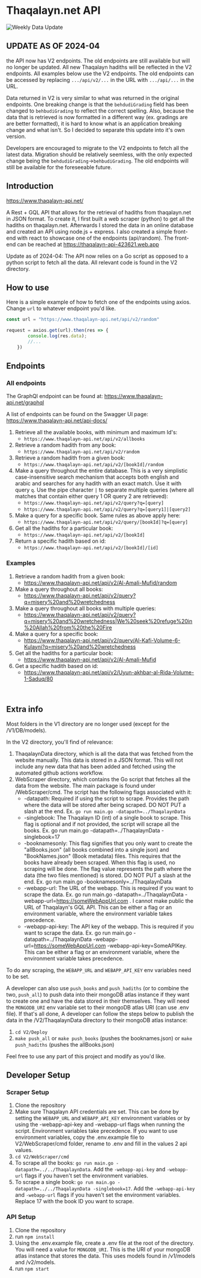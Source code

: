 # Thaqalayn.net API 

![Weekly Data Update](https://github.com/mohammedarab1/ThaqalaynAPI/actions/workflows/main.yml/badge.svg)

## UPDATE AS OF 2024-04
the API now has V2 endpoints. The old endpoints are still available but will no longer be updated. All new Thaqalayn hadiths will be reflected in the V2 endpoints. All examples below use the V2 endpoints. The old endpoints can be accessed by replacing `.../api/v2/...` in the URL with `.../api/...` in the URL.

Data returned in V2 is very similar to what was returned in the original endpoints. One breaking change is that the `behdudiGrading` field has been changed to `behbudiGrading` to reflect the correct spelling. Also, because the data that is retrieved is now formatted in a different way (ex. gradings are are better formatted), it is hard to know what is an application breaking change and what isn't. So I decided to separate this update into it's own version. 

Developers are encouraged to migrate to the V2 endpoints to fetch all the latest data. Migration should be relatively seemless, with the only expected change being the `behdudiGrading`->`behbudiGrading`. The old endpoints will still be available for the foreseeable future.

## Introduction

https://www.thaqalayn-api.net/

A Rest + GQL API that allows for the retrieval of hadiths from thaqalayn.net in JSON format. To create it, I first built a web scraper (python) to get all the hadiths on thaqalayn.net. Afterwards I stored the data in an online database and created an API using node.js + express. I also created a simple front-end with react to showcase one of the endpoints (api/random). The front-end can be reached at https://thaqalayn-api-423621.web.app <br>

Update as of 2024-04: The API now relies on a Go script as opposed to a python script to fetch all the data. All relevant code is found in the V2 directory.

## How to use
Here is a simple example of how to fetch one of the endpoints using axios. Change ``url`` to whatever endpoint you'd like.<br>
```javascript
const url = "https://www.thaqalayn-api.net/api/v2/random"

request = axios.get(url).then(res => {
        console.log(res.data);
        //...
    })
```

## Endpoints
### All endpoints

The GraphQl endpoint can be found at: https://www.thaqalayn-api.net/graphql

A list of endpoints can be found on the Swagger UI page: https://www.thaqalayn-api.net/api-docs/

1. Retrieve all the available books, with minimum and maximum Id's:
    - `` https://www.thaqalayn-api.net/api/v2/allbooks `` 
2. Retrieve a random hadith from any book:
    - `` https://www.thaqalayn-api.net/api/v2/random `` 
3. Retrieve a random hadith from a given book: 
    - `` https://www.thaqalayn-api.net/api/v2/[bookId]/random `` 
4. Make a query throughout the entire database. This is a very simplistic case-insensitive search mechanism that accepts both english and arabic and searches for any hadith with an exact match. Use it with query `q`. Use the pipe character `|` to separate multiple queries (where all matches that contain either query 1 OR query 2 are retrieved):
    - `` https://www.thaqalayn-api.net/api/v2/query?q=[query] `` 
    - `` https://www.thaqalayn-api.net/api/v2/query?q=[query1]|[query2] `` 
5. Make a query for a specific book. Same rules as above apply here:
    - `` https://www.thaqalayn-api.net/api/v2/query/[bookId]?q=[query] `` 
6. Get all the hadiths for a particular book:
    - `` https://www.thaqalayn-api.net/api/v2/[bookId] `` 
7. Return a specific hadith based on id:
    - `` https://www.thaqalayn-api.net/api/v2/[bookId]/[id] `` 

### Examples
1. Retrieve a random hadith from a given book: 
    - https://www.thaqalayn-api.net/api/v2/Al-Amali-Mufid/random
2. Make a query throughout all books:
    - https://www.thaqalayn-api.net/api/v2/query?q=misery%20and%20wretchedness
2. Make a query throughout all books with multiple queries:
    - https://www.thaqalayn-api.net/api/v2/query?q=misery%20and%20wretchedness|We%20seek%20refuge%20in%20Allah%20from%20the%20Fire
3. Make a query for a specific book:
    - https://www.thaqalayn-api.net/api/v2/query/Al-Kafi-Volume-6-Kulayni?q=misery%20and%20wretchedness
4. Get all the hadiths for a particular book:
    - https://www.thaqalayn-api.net/api/v2/Al-Amali-Mufid
5. Get a specific hadith based on id:
    - https://www.thaqalayn-api.net/api/v2/Uyun-akhbar-al-Rida-Volume-1-Saduq/80

<br>


## Extra info
Most folders in the V1 directory are no longer used (except for the /V1/DB/models).

In the V2 directory, you'll find of relevance:
1. ThaqalaynData directory, which is all the data that was fetched from the website manually. This data is stored in a JSON format. This will not include any new data that has been added and fetched using the automated github actions workflow.
2. WebScraper directory, which contains the Go script that fetches all the data from the website. The main package is found under /WebScraper/cmd. The script has the following flags associated with it:
    - -datapath: Required if using the script to scrape. Provides the path where the data will be stored after being scraped. DO NOT PUT a slash at the end. Ex. `go run main.go -datapath=../ThaqalaynData`
    - -singlebook: The Thaqalayn ID (int) of a single book to scrape. This flag is optional and if not provided, the script will scrape all the books. Ex. go run main.go -datapath=../ThaqalaynData -singlebook=17
    - -booknamesonly: This flag signifies that you only want to create the "allBooks.json" (all books combined into a single json) and "BookNames.json" (Book metadata) files. This requires that the books have already been scraped. When this flag is used, no scraping will be done. The flag value represents the path where the data (the two files mentioned) is stored. DO NOT PUT a slash at the end. Ex. go run main.go -booknamesonly=../ThaqalaynData
    - -webapp-url: The URL of the webapp. This is required if you want to scrape the data. Ex. go run main.go -datapath=../ThaqalaynData -webapp-url=https://someWebAppUrl.com . I cannot make public the URL of Thaqalayn's GQL API. This can be either a flag or an environment variable, where the environment variable takes precedence.
    - -webapp-api-key: The API key of the webapp. This is required if you want to scrape the data. Ex. go run main.go -datapath=../ThaqalaynData -webapp-url=https://someWebAppUrl.com -webapp-api-key=SomeAPIKey. This can be either a flag or an environment variable, where the environment variable takes precedence.

To do any scraping, the `WEBAPP_URL` and `WEBAPP_API_KEY` env variables need to be set.

A developer can also use `push_books` and `push_hadiths` (or to combine the two, `push_all`) to push data into their mongoDB atlas instance if they want to create one and have the data stored in their themselves. They will need the `MONGODB_URI` env variable set to their mongoDB atlas URI (can use .env file). If that's all done, A developer can follow the steps below to publish the data in the /V2/ThaqalaynData directory to their mongoDB atlas instance:
1. `cd V2/Deploy`
2. `make push_all` or `make push_books` (pushes the booknames.json) or `make push_hadiths` (pushes the allBooks.json)


Feel free to use any part of this project and modify as you'd like.


## Developer Setup

### Scraper Setup
1. Clone the repository
2. Make sure Thaqalayn API credentials are set. This can be done by setting the `WEBAPP_URL` and `WEBAPP_API_KEY` environment variables or by using the -webapp-api-key and -webapp-url flags when running the script. Environment variables take precedence. If you want to use environment variables, copy the .env.example file to V2/WebScraper/cmd folder, rename to .env and fill in the values 2 api values.
3. `cd V2/WebScraper/cmd`
4. To scrape all the books: `go run main.go -datapath=../../ThaqalaynData`. Add the `-webapp-api-key` and `-webapp-url` flags if you haven't set the environment variables.
5. To scrape a single book: `go run main.go -datapath=../../ThaqalaynData -singlebook=17`. Add the `-webapp-api-key` and `-webapp-url` flags if you haven't set the environment variables. Replace 17 with the book ID you want to scrape.

### API Setup
1. Clone the repository
2. run `npm install`
3. Using the .env.example file, create a .env file at the root of the directory. You will need a value for `MONGODB_URI`. This is the URI of your mongoDB atlas instance that stores the data. This uses models found in /v1/models and /v2/models.
4. run `npm start`

